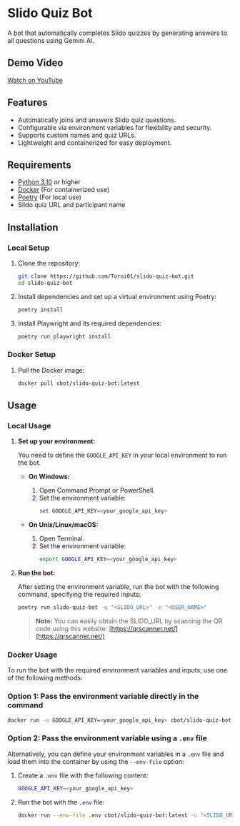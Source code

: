 # Slido Quiz Bot

A bot that automatically completes Slido quizzes by generating answers to all questions using Gemini AI.

## Demo Video

[Watch on YouTube](https://youtu.be/eTKHASi9FzQ)

## Features
- Automatically joins and answers Slido quiz questions.
- Configurable via environment variables for flexibility and security.
- Supports custom names and quiz URLs.
- Lightweight and containerized for easy deployment.

## Requirements

- [Python 3.10](https://www.python.org/downloads/release/python-3100/) or higher
- [Docker](https://www.docker.com/products/docker-desktop) (For containerized use)
- [Poetry](https://python-poetry.org/) (For local use)
- Slido quiz URL and participant name

## Installation

### Local Setup
1. Clone the repository:
   ```bash
   git clone https://github.com/Toroi01/slido-quiz-bot.git
   cd slido-quiz-bot
   ```
2. Install dependencies and set up a virtual environment using Poetry:
   ```bash
   poetry install
   ```
3. Install Playwright and its required dependencies:
   ```bash
   poetry run playwright install
   ```
### Docker Setup
1. Pull the Docker image:
   ```bash
   docker pull cbot/slido-quiz-bot:latest
   ```
## Usage

### Local Usage

1. **Set up your environment:**

   You need to define the `GOOGLE_API_KEY` in your local environment to run the bot.

   - **On Windows:**
     1. Open Command Prompt or PowerShell.
     2. Set the environment variable:
        ```powershell
        set GOOGLE_API_KEY=<your_google_api_key>
        ```

   - **On Unix/Linux/macOS:**
     1. Open Terminal.
     2. Set the environment variable:
        ```bash
        export GOOGLE_API_KEY=<your_google_api_key>
        ```

2. **Run the bot:**

   After setting the environment variable, run the bot with the following command, specifying the required inputs:

   ```bash
   poetry run slido-quiz-bot -u "<SLIDO_URL>" -n "<USER_NAME>"
   ```
    > **Note:** You can easily obtain the SLIDO_URL by scanning the QR code using this website: [https://qrscanner.net/](https://qrscanner.net/)

### Docker Usage

To run the bot with the required environment variables and inputs, use one of the following methods:

### Option 1: Pass the environment variable directly in the command
```bash
docker run -e GOOGLE_API_KEY=<your_google_api_key> cbot/slido-quiz-bot:latest -u "<SLIDO_URL>" -n "<USER_NAME>"
```
### Option 2: Pass the environment variable using a `.env` file
Alternatively, you can define your environment variables in a `.env` file and load them into the container by using the `--env-file` option:
1. Create a `.env` file with the following content:
    ```bash
    GOOGLE_API_KEY=<your_google_api_key>
2. Run the bot with the `.env` file:
    ```bash
    docker run --env-file .env cbot/slido-quiz-bot:latest -u "<SLIDO_URL>" -n "<USER_NAME>"
    ```

